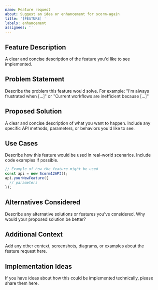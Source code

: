 ```yaml
---
name: Feature request
about: Suggest an idea or enhancement for scorm-again
title: '[FEATURE] '
labels: enhancement
assignees: ''
---
```


## Feature Description
A clear and concise description of the feature you'd like to see implemented.

## Problem Statement
Describe the problem this feature would solve. For example: "I'm always frustrated when [...]" or "Current workflows are inefficient because [...]"

## Proposed Solution
A clear and concise description of what you want to happen. Include any specific API methods, parameters, or behaviors you'd like to see.

## Use Cases
Describe how this feature would be used in real-world scenarios. Include code examples if possible.

```javascript
// Example of how the feature might be used
const api = new Scorm12API();
api.yourNewFeature({
  // parameters
});
```

## Alternatives Considered
Describe any alternative solutions or features you've considered. Why would your proposed solution be better?

## Additional Context
Add any other context, screenshots, diagrams, or examples about the feature request here.

## Implementation Ideas
If you have ideas about how this could be implemented technically, please share them here.
